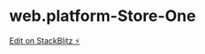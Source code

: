 # web.platform-Store-One

[Edit on StackBlitz ⚡️](https://stackblitz.com/edit/web-platform-galaxfreelance-nmtybm)